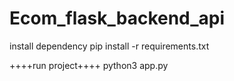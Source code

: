 # Ecom_flask_backend_api
install dependency 
pip install -r requirements.txt


++++run project++++
python3 app.py
